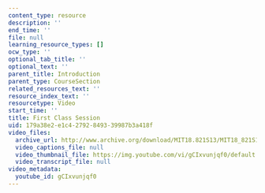 ```yaml
---
content_type: resource
description: ''
end_time: ''
file: null
learning_resource_types: []
ocw_type: ''
optional_tab_title: ''
optional_text: ''
parent_title: Introduction
parent_type: CourseSection
related_resources_text: ''
resource_index_text: ''
resourcetype: Video
start_time: ''
title: First Class Session
uid: 179a38e2-e1c4-2792-8493-39987b3a418f
video_files:
  archive_url: http://www.archive.org/download/MIT18.821S13/MIT18_821S13_introduction_300k.mp4
  video_captions_file: null
  video_thumbnail_file: https://img.youtube.com/vi/gCIxvunjqf0/default.jpg
  video_transcript_file: null
video_metadata:
  youtube_id: gCIxvunjqf0
---
```


